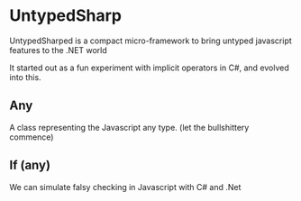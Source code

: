 # UntypedSharp


 UntypedSharped is a compact micro-framework to bring untyped javascript features to the .NET world
 
 It started out as a fun experiment with implicit operators in C#, and evolved into this.
 
 
 ## Any
 A class representing the Javascript any type. (let the bullshittery commence)
 
 
 ## If (any)
 We can simulate falsy checking in Javascript with C# and .Net
 

